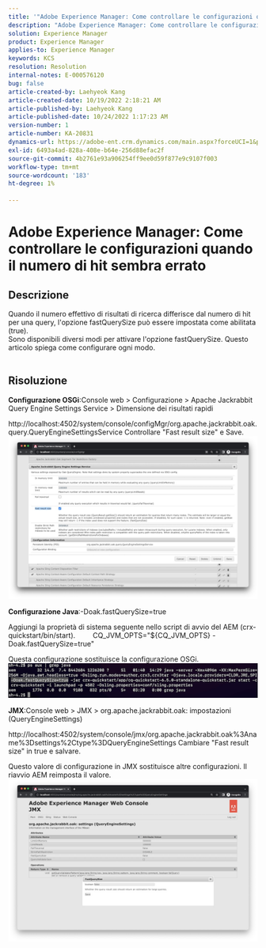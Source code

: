 ```yaml
---
title: '"Adobe Experience Manager: Come controllare le configurazioni quando il numero di hit sembra errato?'
description: "Adobe Experience Manager: Come controllare le configurazioni quando il numero di hit sembra errato"
solution: Experience Manager
product: Experience Manager
applies-to: Experience Manager
keywords: KCS
resolution: Resolution
internal-notes: E-000576120
bug: false
article-created-by: Laehyeok Kang
article-created-date: 10/19/2022 2:18:21 AM
article-published-by: Laehyeok Kang
article-published-date: 10/24/2022 1:17:23 AM
version-number: 1
article-number: KA-20831
dynamics-url: https://adobe-ent.crm.dynamics.com/main.aspx?forceUCI=1&pagetype=entityrecord&etn=knowledgearticle&id=9b90084b-544f-ed11-bba2-0022480867bd
exl-id: 6493a4ad-828a-408e-b64e-256d88efac2f
source-git-commit: 4b2761e93a906254ff9ee0d59f877e9c9107f003
workflow-type: tm+mt
source-wordcount: '183'
ht-degree: 1%

---
```


# Adobe Experience Manager: Come controllare le configurazioni quando il numero di hit sembra errato

## Descrizione

Quando il numero effettivo di risultati di ricerca differisce dal numero di hit per una query, l&#39;opzione fastQuerySize può essere impostata come abilitata (true).
<br>Sono disponibili diversi modi per attivare l&#39;opzione fastQuerySize. Questo articolo spiega come configurare ogni modo.
<br> 

## Risoluzione


<b>Configurazione OSGi</b>:Console web > Configurazione > Apache Jackrabbit Query Engine Settings Service > Dimensione dei risultati rapidi

http://localhost:4502/system/console/configMgr/org.apache.jackrabbit.oak.query.QueryEngineSettingsService Controllare &quot;Fast result size&quot; e Save.
   ![](assets/cef3b476-b74f-ed11-bba2-0022480867bd.png)

<b>Configurazione Java</b>:-Doak.fastQuerySize=true

Aggiungi la proprietà di sistema seguente nello script di avvio del AEM (crx-quickstart/bin/start).
        CQ_JVM_OPTS=&quot;${CQ_JVM_OPTS} -Doak.fastQuerySize=true&quot;

Questa configurazione sostituisce la configurazione OSGi.
    ![](assets/4afe8a85-b74f-ed11-bba2-0022480867bd.png)

<b>JMX</b>:Console web > JMX > org.apache.jackrabbit.oak: impostazioni (QueryEngineSettings)

http://localhost:4502/system/console/jmx/org.apache.jackrabbit.oak%3Aname%3Dsettings%2Ctype%3DQueryEngineSettings Cambiare &quot;Fast result size&quot; in true e salvare.

Questo valore di configurazione in JMX sostituisce altre configurazioni. Il riavvio AEM reimposta il valore.
![](assets/8592cd98-b74f-ed11-bba2-0022480867bd.png)

